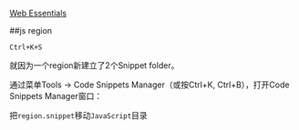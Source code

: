 [Web Essentials](http://vswebessentials.com/)

##js region

`Ctrl+K+S`

就因为一个region新建立了2个Snippet folder。

通过菜单Tools -> Code Snippets Manager（或按Ctrl+K, Ctrl+B），打开Code Snippets Manager窗口：

把`region.snippet`移动`JavaScript`目录


